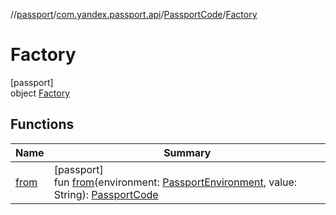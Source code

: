//[passport](../../../../index.md)/[com.yandex.passport.api](../../index.md)/[PassportCode](../index.md)/[Factory](index.md)

# Factory

[passport]\
object [Factory](index.md)

## Functions

| Name | Summary |
|---|---|
| [from](from.md) | [passport]<br>fun [from](from.md)(environment: [PassportEnvironment](../../-passport-environment/index.md), value: String): [PassportCode](../index.md) |
